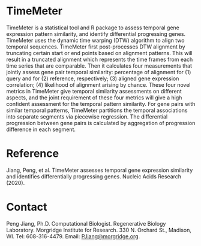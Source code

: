# TimeMeter
TimeMeter is a statistical tool and R package to assess temporal gene expression pattern similarity, and identify differential progressing genes. TimeMeter uses the dynamic time warping (DTW) algorithm to align two temporal sequences. TimeMeter first post-processes DTW alignment by truncating certain start or end points based on alignment patterns. This will result in a truncated alignment which represents the time frames from each time series that are comparable. Then it calculates four measurements that jointly assess gene pair temporal similarity: percentage of alignment for (1) query and for (2) reference, respectively; (3) aligned gene expression correlation; (4) likelihood of alignment arising by chance. These four novel metrics in TimeMeter give temporal similarity assessments on different aspects, and the joint requirement of these four metrics will give a high confident assessment for the temporal pattern similarity. For gene pairs with similar temporal patterns, TimeMeter partitions the temporal associations into separate segments via piecewise regression. The differential progression between gene pairs is calculated by aggregation of progression difference in each segment.

# Reference
Jiang, Peng, et al. TimeMeter assesses temporal gene expression similarity and identifies differentially progressing genes. Nucleic Acids Research (2020).

# Contact
Peng Jiang, Ph.D. 
Computational Biologist. 
Regenerative Biology Laboratory. 
Morgridge Institute for Research. 
330 N. Orchard St., Madison, WI. 
Tel: 608-316-4479. 
Email: PJiang@morgridge.org. 

